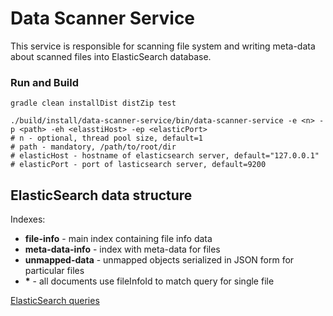 # Data Scanner Service
This service is responsible for scanning file system and writing meta-data about scanned files into 
ElasticSearch database.

### Run and Build
```
gradle clean installDist distZip test
```
```
./build/install/data-scanner-service/bin/data-scanner-service -e <n> -p <path> -eh <elasstiHost> -ep <elasticPort>
# n - optional, thread pool size, default=1
# path - mandatory, /path/to/root/dir
# elasticHost - hostname of elasticsearch server, default="127.0.0.1"
# elasticPort - port of lasticsearch server, default=9200
```

## ElasticSearch data structure

Indexes:
* __file-info__ - main index containing file info data
* __meta-data-info__ - index with meta-data for files
* __unmapped-data__ - unmapped objects serialized in JSON form for particular files 
* __*__ - all documents use fileInfoId to match query for single file

[ElasticSearch queries](docs/elasticsearch-queries.md)

